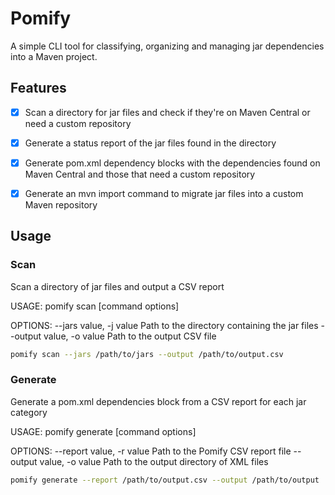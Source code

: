 # Pomify

A simple CLI tool for classifying, organizing and managing jar dependencies into a Maven project.

## Features

- [x] Scan a directory for jar files and check if they're on Maven Central or need a custom repository
- [x] Generate a status report of the jar files found in the directory
- [x] Generate pom.xml dependency blocks with the dependencies found on Maven Central and those that need a custom repository
- [x] Generate an mvn import command to migrate jar files into a custom Maven repository


## Usage

### Scan
Scan a directory of jar files and output a CSV report

USAGE:
   pomify scan [command options]

OPTIONS:
   --jars value, -j value    Path to the directory containing the jar files
   --output value, -o value  Path to the output CSV file

```bash
pomify scan --jars /path/to/jars --output /path/to/output.csv
```

### Generate

Generate a pom.xml dependencies block from a CSV report for each jar category

USAGE:
   pomify generate [command options]

OPTIONS:
   --report value, -r value  Path to the Pomify CSV report file
   --output value, -o value  Path to the output directory of XML files

```bash
pomify generate --report /path/to/output.csv --output /path/to/output
```

